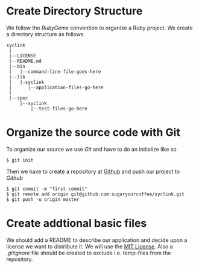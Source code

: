 Create Directory Structure
==========================
We follow the _RubyGems_ convention to organize a Ruby project. We create a
directory structure as follows.

````
syclink
 |
 |--LICENSE
 |--README.md
 |--bin
 |   |--command-line-file-goes-here
 |--lib
 |   |-syclink
 |      |--application-files-go-here
 |
 |--spec
     |--syclink
         |--test-files-go-here
````

Organize the  source code with Git
=================================
To organize our source we use _Git_ and have to do an initialize like so

    $ git init

Then we have to create a repository at [Github](https://github.com) and push
our project to _Github_

    $ git commit -m "first commit"
    $ git remote add origin git@github.com:sugaryourcoffee/syclink.git
    $ git push -u origin master

Create addtional basic files
============================
We should add a README to describe our application and decide upon a license
we want to distribute it. We will use the [MIT License](http://opensource.org/licenses/MIT). 
Also a _.gitignore_ file should be created to exclude i.e. temp-files from the 
repository.

